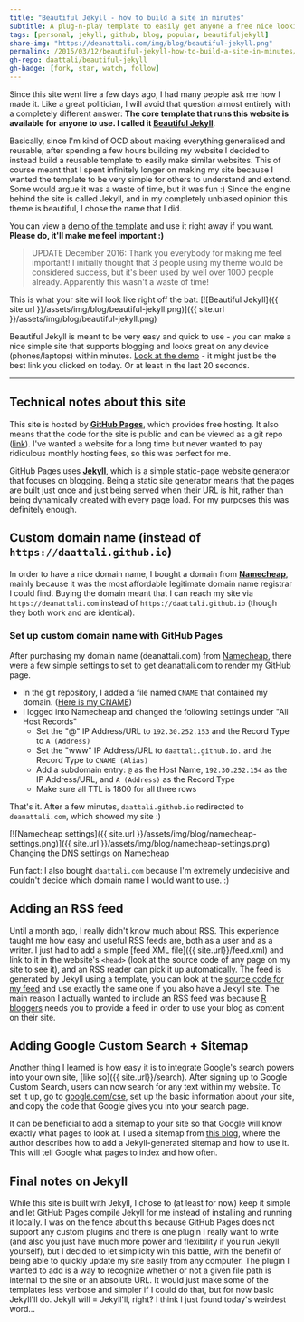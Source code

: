 ```yaml
---
title: "Beautiful Jekyll - how to build a site in minutes"
subtitle: A plug-n-play template to easily get anyone a free nice looking site (same theme as this one) quickly
tags: [personal, jekyll, github, blog, popular, beautifuljekyll]
share-img: "https://deanattali.com/img/blog/beautiful-jekyll.png"
permalink: /2015/03/12/beautiful-jekyll-how-to-build-a-site-in-minutes/
gh-repo: daattali/beautiful-jekyll
gh-badge: [fork, star, watch, follow]
---
```


Since this site went live a few days ago, I had many people ask me how I made it.  Like a great politician, I will avoid that question almost entirely with a completely different answer: **The core template that runs this website is available for anyone to use. I called it [Beautiful Jekyll](https://github.com/daattali/beautiful-jekyll#readme)**.

Basically, since I'm kind of OCD about making everything generalised and reusable, after spending a few hours building my website
I decided to instead build a reusable template to easily make similar websites. This of course meant that I spent infinitely longer on making my site because I wanted the template to be very simple for others to understand and extend. Some would argue it was a waste of time, but it was fun :)  Since the engine behind the site is called Jekyll,
and in my completely unbiased opinion this theme is beautiful, I chose the name that I did.  

You can view a [demo of the template](https://beautifuljekyll.com/) and use it right away if you want. **Please do, it'll
make me feel important :)**

> UPDATE December 2016: Thank you everybody for making me feel important! I initially thought that 3 people using my theme would be considered success, but it's been used by well over 1000 people already. Apparently this wasn't a waste of time!

This is what your site will look like right off the bat:
[![Beautiful Jekyll]({{ site.url }}/assets/img/blog/beautiful-jekyll.png)]({{ site.url }}/assets/img/blog/beautiful-jekyll.png)

Beautiful Jekyll is meant to be very easy and quick to use - you can make a nice simple site that supports blogging and looks great on any device (phones/laptops) within minutes. [Look at the demo](https://beautifuljekyll.com/) - it might just be the best link you clicked on today. Or at least in the last 20 seconds.

---

## Technical notes about this site

This site is hosted by **[GitHub Pages](https://pages.github.com/)**, which provides free hosting. It also means that the code for
the site is public and can be viewed as a git repo ([link](https://github.com/daattali/daattali.github.io)). I've wanted
a website for a long time but never wanted to pay ridiculous monthly hosting fees, so this was perfect for me. 

GitHub Pages uses **[Jekyll](http://jekyllrb.com/)**, which is a simple static-page website generator that focuses on blogging.
Being a static site generator means that the pages are built just once and just being served when their URL is hit, rather
than being dynamically created with every page load.  For my purposes this was definitely enough.

## Custom domain name (instead of `https://daattali.github.io`)

In order to have a nice domain name, I bought a domain from **[Namecheap](https://namecheap.pxf.io/daattali)**, mainly because it was the most affordable legitimate domain name registrar I could find.  Buying the domain meant that I can reach my site via `https://deanattali.com` instead of  `https://daattali.github.io` (though they both work and are identical).

### Set up custom domain name with GitHub Pages

After purchasing my domain name (deanattali.com) from [Namecheap](https://namecheap.pxf.io/daattali), there were a few simple settings to set to get deanattali.com to
render my GitHub page.

- In the git repository, I added a file named `CNAME` that contained my domain. ([Here is my CNAME](https://github.com/daattali/daattali.github.io/blob/master/CNAME))
- I logged into Namecheap and changed the following settings under "All Host Records"
  - Set the "@" IP Address/URL to `192.30.252.153` and the Record Type to `A (Address)`
  - Set the "www" IP Address/URL to `daattali.github.io.` and the Record Type to `CNAME (Alias)`
  - Add a subdomain entry: `@` as the Host Name, `192.30.252.154` as the IP Address/URL, and `A (Address)` as the Record Type
  - Make sure all TTL is 1800 for all three rows

That's it.  After a few minutes, `daattali.github.io` redirected to `deanattali.com`, which showed my site :)

[![Namecheap settings]({{ site.url }}/assets/img/blog/namecheap-settings.png)]({{ site.url }}/assets/img/blog/namecheap-settings.png)
<span class="caption text-muted">Changing the DNS settings on Namecheap</span>

Fun fact: I also bought `daattali.com` because I'm extremely undecisive and couldn't decide which domain name I would want to use. :)

## Adding an RSS feed

Until a month ago, I really didn't know much about RSS. This experience taught me how easy and useful RSS feeds are, both as a user and as a writer. I just had to add a simple [feed XML file]({{ site.url}}/feed.xml) and link to it in the website's `<head>` (look at the source code of any page on my site to see it), and an RSS reader can pick it up automatically.  The feed is generated by Jekyll using a template, you can look at the [source code for my feed](https://github.com/daattali/daattali.github.io/blob/master/feed.xml) and use exactly the same one if you also have a Jekyll site. The main reason I actually wanted to include an RSS feed was because [R bloggers](http://www.r-bloggers.com) needs you to provide a feed in order to use your blog as content on their site. 

## Adding Google Custom Search + Sitemap

Another thing I learned is how easy it is to integrate Google's search powers into your own site, [like so]({{ site.url}}/search). After signing up to Google Custom Search, users can now search for any text within my website. To set it up, go to [google.com/cse](http://google.com/cse), set up the basic information about your site, and copy the code that Google gives you into your search page.

It can be beneficial to add a sitemap to your site so that Google will know exactly what pages to look at. I used a sitemap from [this blog](http://davidensinger.com/2013/11/building-a-better-sitemap-xml-with-jekyll/), where the author describes how to add a Jekyll-generated sitemap and how to use it. This will tell Google what pages to index and how often.

## Final notes on Jekyll

While this site is built with Jekyll, I chose to (at least for now) keep it simple and let GitHub Pages compile Jekyll for me instead of installing and running it locally. I was on the fence about this because GitHub Pages does not support any custom plugins and there is one plugin I really want to write (and also you just have much more power and flexibility if you run Jekyll yourself), but I decided to let simplicity win this battle, with the benefit of being able to quickly update my site easily from any computer.  The plugin I wanted to add is a way to recognize whether or not a given file path is internal to the site or an absolute URL.  It would just make some of the templates less verbose and simpler if I could do that, but for now basic Jekyll'll do. Jekyll will = Jekyll'll, right? I think I just found today's weirdest word...
